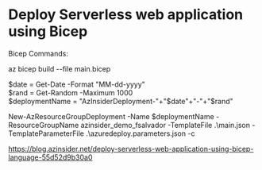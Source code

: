# Deploy Serverless web application using Bicep

Bicep Commands: 

az bicep build --file main.bicep

$date = Get-Date -Format "MM-dd-yyyy"  
$rand = Get-Random -Maximum 1000  
$deploymentName = "AzInsiderDeployment-"+"$date"+"-"+"$rand"  

New-AzResourceGroupDeployment -Name $deploymentName -ResourceGroupName 
azinsider_demo_fsalvador -TemplateFile .\main.json -TemplateParameterFile .\azuredeploy.parameters.json -c  


https://blog.azinsider.net/deploy-serverless-web-application-using-bicep-language-55d52d9b30a0